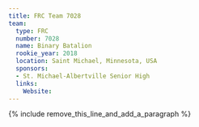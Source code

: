 ```yaml
---
title: FRC Team 7028
team:
  type: FRC
  number: 7028
  name: Binary Batalion
  rookie_year: 2018
  location: Saint Michael, Minnesota, USA
  sponsors:
  - St. Michael-Albertville Senior High
  links:
    Website:
---
```


{% include remove_this_line_and_add_a_paragraph %}